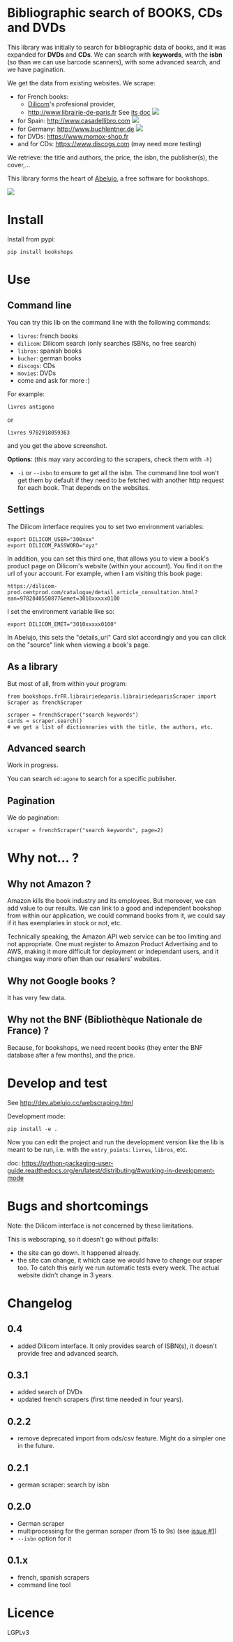# Bibliographic search of BOOKS, CDs and DVDs

This library was initially to search for bibliographic data of books,
and it was expanded for **DVDs** and **CDs**. We can search with
**keywords**, with the **isbn** (so than we can use barcode scanners),
with some advanced search, and we have pagination.

We get the data from existing websites. We scrape:

- for French books:
  - [Dilicom](https://dilicom-prod.centprod.com/)'s profesional provider,
  - http://www.librairie-de-paris.fr See [its doc](doc/frenchscraper.md) ![](http://gitlab.com/vindarel/bookshops/badges/master/build.svg?job=french_scraper)
- for Spain: http://www.casadellibro.com ![](http://gitlab.com/vindarel/bookshops/badges/master/build.svg?job=spanish_scraper)
- for Germany: http://www.buchlentner.de ![](http://gitlab.com/vindarel/bookshops/badges/master/build.svg?job=german_scraper)
- for DVDs: https://www.momox-shop.fr
- and for CDs: https://www.discogs.com (may need more testing)

We retrieve: the title and authors, the price, the isbn, the publisher(s), the cover,...

This library forms the heart of
[Abelujo](https://gitlab.com/vindarel/abelujo/), a free software for
bookshops.

![](cli-search.png)

# Install

Install from pypi:

    pip install bookshops

# Use

## Command line

You can try this lib on the command line with the following commands:
- `livres`: french books
- `dilicom`: Dilicom search (only searches ISBNs, no free search)
- `libros`: spanish books
- `bucher`: german books
- `discogs`: CDs
- `movies`: DVDs
- come and ask for more :)

For example:

    livres antigone

or

    livres 9782918059363

and you get the above screenshot.

**Options**: (this may vary according to the scrapers, check them with `-h`)
- `-i` or `--isbn` to ensure to get all the isbn. The command line
  tool won't get them by default if they need to be fetched with
  another http request for each book. That depends on the websites.

## Settings

The Dilicom interface requires you to set two environment variables:

    export DILICOM_USER="300xxx"
    export DILICOM_PASSWORD="xyz"

In addition, you can set this third one, that allows you to view a
book's product page on Dilicom's website (within your account). You
find it on the url of your account. For example, when I am visiting this
book page:

    https://dilicom-prod.centprod.com/catalogue/detail_article_consultation.html?ean=9782840550877&emet=3010xxxxx0100

I set the environment variable like so:

    export DILICOM_EMET="3010xxxxx0100"

In Abelujo, this sets the "details_url" Card slot accordingly and you
can click on the "source" link when viewing a book's page.

## As a library

But most of all, from within your program:

    from bookshops.frFR.librairiedeparis.librairiedeparisScraper import Scraper as frenchScraper

    scraper = frenchScraper("search keywords")
    cards = scraper.search()
    # we get a list of dictionnaries with the title, the authors, etc.


## Advanced search

Work in progress.

You can search ``ed:agone`` to search for a specific publisher.

## Pagination

We do pagination:

    scraper = frenchScraper("search keywords", page=2)


# Why not… ?

## Why not Amazon ?

Amazon kills the book industry and its employees.  But moreover, we
can add value to our results. We can link to a good and independent
bookshop from within our application, we could command books from it,
we could say if it has exemplaries in stock or not, etc.

Technically speaking, the Amazon API web service can be too limiting
and not appropriate. One must register to Amazon Product Advertising
and to AWS, making it more difficult for deployment or independant
users, and it changes way more often than our resailers' websites.

## Why not Google books ?

It has very few data.

## Why not the BNF (Bibliothèque Nationale de France) ?

Because, for bookshops, we need recent books (they enter the BNF
database after a few months), and the price.


# Develop and test

See http://dev.abelujo.cc/webscraping.html

Development mode:

    pip install -e .

Now you can edit the project and run the development version like the
lib is meant to be run, i.e. with the `entry_points`: `livres`,
`libros`, etc.

doc: https://python-packaging-user-guide.readthedocs.org/en/latest/distributing/#working-in-development-mode


# Bugs and shortcomings

Note: the Dilicom interface is not concerned by these limitations.

This is webscraping, so it doesn't go without pitfalls:

- the site can go down. It happened already.
- the site can change, it which case we would have to change our
  sraper too. To catch this early we run automatic tests every
  week. The actual website didn't change in 3 years.


# Changelog

## 0.4

- added Dilicom interface. It only provides search of ISBN(s), it doesn't provide free and advanced search.

## 0.3.1

- added search of DVDs
- updated french scrapers (first time needed in four years).

## 0.2.2

- remove deprecated import from ods/csv feature. Might do a simpler one in the future.

## 0.2.1

- german scraper: search by isbn

## 0.2.0

- German scraper
- multiprocessing for the german scraper (from 15 to 9s) (see [issue #1](https://gitlab.com/vindarel/bookshops/issues/1))
- `--isbn` option for it

## 0.1.x

- french, spanish scrapers
- command line tool

# Licence

LGPLv3
